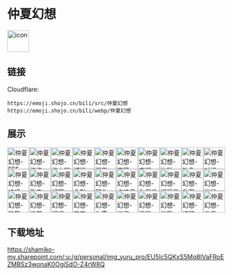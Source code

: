 # 仲夏幻想
<img src="https://emoji.shojo.cn/bili/src/仲夏幻想/icon.png" width="50" height="50" alt="icon">

## 链接
Cloudflare:
```
https://emoji.shojo.cn/bili/src/仲夏幻想
https://emoji.shojo.cn/bili/webp/仲夏幻想
```
## 展示
<img src="https://emoji.shojo.cn/bili/src/仲夏幻想/仲夏幻想-FFF.png" width="50" height="50" alt="仲夏幻想-FFF"><img src="https://emoji.shojo.cn/bili/src/仲夏幻想/仲夏幻想-抱抱.png" width="50" height="50" alt="仲夏幻想-抱抱"><img src="https://emoji.shojo.cn/bili/src/仲夏幻想/仲夏幻想-抱大腿.png" width="50" height="50" alt="仲夏幻想-抱大腿"><img src="https://emoji.shojo.cn/bili/src/仲夏幻想/仲夏幻想-捕捉.png" width="50" height="50" alt="仲夏幻想-捕捉"><img src="https://emoji.shojo.cn/bili/src/仲夏幻想/仲夏幻想-沉思.png" width="50" height="50" alt="仲夏幻想-沉思"><img src="https://emoji.shojo.cn/bili/src/仲夏幻想/仲夏幻想-崇拜.png" width="50" height="50" alt="仲夏幻想-崇拜"><img src="https://emoji.shojo.cn/bili/src/仲夏幻想/仲夏幻想-宠溺.png" width="50" height="50" alt="仲夏幻想-宠溺"><img src="https://emoji.shojo.cn/bili/src/仲夏幻想/仲夏幻想-达咩.png" width="50" height="50" alt="仲夏幻想-达咩"><img src="https://emoji.shojo.cn/bili/src/仲夏幻想/仲夏幻想-钓鱼.png" width="50" height="50" alt="仲夏幻想-钓鱼"><img src="https://emoji.shojo.cn/bili/src/仲夏幻想/仲夏幻想-对视.png" width="50" height="50" alt="仲夏幻想-对视"><img src="https://emoji.shojo.cn/bili/src/仲夏幻想/仲夏幻想-哆嗦.png" width="50" height="50" alt="仲夏幻想-哆嗦"><img src="https://emoji.shojo.cn/bili/src/仲夏幻想/仲夏幻想-飞走.png" width="50" height="50" alt="仲夏幻想-飞走"><img src="https://emoji.shojo.cn/bili/src/仲夏幻想/仲夏幻想-好耶.png" width="50" height="50" alt="仲夏幻想-好耶"><img src="https://emoji.shojo.cn/bili/src/仲夏幻想/仲夏幻想-合影.png" width="50" height="50" alt="仲夏幻想-合影"><img src="https://emoji.shojo.cn/bili/src/仲夏幻想/仲夏幻想-回头.png" width="50" height="50" alt="仲夏幻想-回头"><img src="https://emoji.shojo.cn/bili/src/仲夏幻想/仲夏幻想-卡哇伊.png" width="50" height="50" alt="仲夏幻想-卡哇伊"><img src="https://emoji.shojo.cn/bili/src/仲夏幻想/仲夏幻想-你号没了.png" width="50" height="50" alt="仲夏幻想-你号没了"><img src="https://emoji.shojo.cn/bili/src/仲夏幻想/仲夏幻想-闪亮登场.png" width="50" height="50" alt="仲夏幻想-闪亮登场"><img src="https://emoji.shojo.cn/bili/src/仲夏幻想/仲夏幻想-升天.png" width="50" height="50" alt="仲夏幻想-升天"><img src="https://emoji.shojo.cn/bili/src/仲夏幻想/仲夏幻想-松鼠.png" width="50" height="50" alt="仲夏幻想-松鼠"><img src="https://emoji.shojo.cn/bili/src/仲夏幻想/仲夏幻想-跳舞.png" width="50" height="50" alt="仲夏幻想-跳舞"><img src="https://emoji.shojo.cn/bili/src/仲夏幻想/仲夏幻想-托腮.png" width="50" height="50" alt="仲夏幻想-托腮"><img src="https://emoji.shojo.cn/bili/src/仲夏幻想/仲夏幻想-闻闻.png" width="50" height="50" alt="仲夏幻想-闻闻"><img src="https://emoji.shojo.cn/bili/src/仲夏幻想/仲夏幻想-羞羞.png" width="50" height="50" alt="仲夏幻想-羞羞"><img src="https://emoji.shojo.cn/bili/src/仲夏幻想/仲夏幻想-许愿.png" width="50" height="50" alt="仲夏幻想-许愿"><img src="https://emoji.shojo.cn/bili/src/仲夏幻想/仲夏幻想-学习ing.png" width="50" height="50" alt="仲夏幻想-学习ing"><img src="https://emoji.shojo.cn/bili/src/仲夏幻想/仲夏幻想-摇晃.png" width="50" height="50" alt="仲夏幻想-摇晃"><img src="https://emoji.shojo.cn/bili/src/仲夏幻想/仲夏幻想-优雅.png" width="50" height="50" alt="仲夏幻想-优雅"><img src="https://emoji.shojo.cn/bili/src/仲夏幻想/仲夏幻想-抓狂.png" width="50" height="50" alt="仲夏幻想-抓狂"><img src="https://emoji.shojo.cn/bili/src/仲夏幻想/仲夏幻想-发呆.png" width="50" height="50" alt="仲夏幻想-发呆">

## 下载地址

https://shamiko-my.sharepoint.com/:u:/g/personal/img_yuru_pro/EU5Ic5QKxS5Mq8IVaFRoEZMBSz3wonaK0OgiSdO-Z4rW8Q